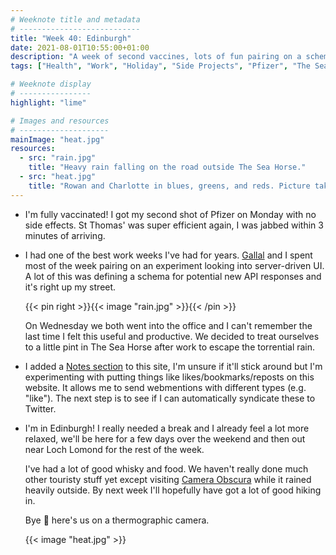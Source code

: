 ```yaml
---
# Weeknote title and metadata
# ---------------------------
title: "Week 40: Edinburgh"
date: 2021-08-01T10:55:00+01:00
description: "A week of second vaccines, lots of fun pairing on a schema, a pint in The Sea Horse, a new Note post type, and the beginning of a relaxing week in Scotland."
tags: ["Health", "Work", "Holiday", "Side Projects", "Pfizer", "The Sea Horse", "Webmention", "IndieWeb"]

# Weeknote display
# ----------------
highlight: "lime"

# Images and resources
# --------------------
mainImage: "heat.jpg"
resources:
  - src: "rain.jpg"
    title: "Heavy rain falling on the road outside The Sea Horse."
  - src: "heat.jpg"
    title: "Rowan and Charlotte in blues, greens, and reds. Picture taken by a thermographic camera."
---
```


  * I'm fully vaccinated! I got my second shot of Pfizer on Monday with no side effects. St Thomas' was super efficient again, I was jabbed within 3 minutes of arriving.

  * I had one of the best work weeks I've had for years. [Gallal](https://twitter.com/gallal_sharaf) and I spent most of the week pairing on an experiment looking into server-driven UI. A lot of this was defining a schema for potential new API responses and it's right up my street.

    {{< pin right >}}{{< image "rain.jpg" >}}{{< /pin >}}
  
    On Wednesday we both went into the office and I can't remember the last time I felt this useful and productive. We decided to treat ourselves to a little pint in The Sea Horse after work to escape the torrential rain.

  * I added a [Notes section](/notes/) to this site, I'm unsure if it'll stick around but I'm experimenting with putting things like likes/bookmarks/reposts on this website. It allows me to send webmentions with different types (e.g. "like"). The next step is to see if I can automatically syndicate these to Twitter.

  * I'm in Edinburgh! I really needed a break and I already feel a lot more relaxed, we'll be here for a few days over the weekend and then out near Loch Lomond for the rest of the week.

    I've had a lot of good whisky and food. We haven't really done much other touristy stuff yet except visiting [Camera Obscura](https://www.camera-obscura.co.uk/) while it rained heavily outside. By next week I'll hopefully have got a lot of good hiking in.
    
    Bye :wave: here's us on a thermographic camera.

    {{< image "heat.jpg" >}}

